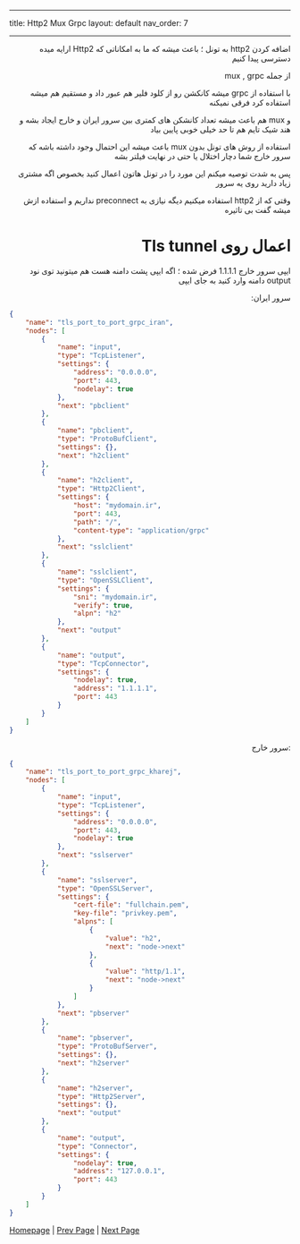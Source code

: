 
* * *

title: Http2 Mux Grpc 
layout: default
nav_order: 7

* * *


<div dir="rtl">

اضافه کردن http2 به تونل ؛ باعث میشه که ما به امکاناتی که Http2 ارایه میده دسترسی پیدا کنیم

از جمله mux , grpc 

با استفاده از grpc میشه کانکشن رو از کلود فلیر هم عبور داد و مستقیم هم میشه استفاده کرد فرقی نمیکنه

و mux هم باعث میشه تعداد کانشکن های کمتری بین سرور ایران و خارج ایجاد بشه و هند شیک تایم هم تا حد خیلی خوبی پایین بیاد

استفاده از روش های تونل بدون mux باعث میشه این احتمال وجود داشته باشه که سرور خارج شما دچار اختلال یا حتی در نهایت فیلتر بشه

پس به شدت توصیه میکنم این مورد را در تونل هاتون اعمال کنید بخصوص اگه مشتری زیاد دارید روی یه سرور 

وقتی که از http2 استفاده میکنیم دیگه نیازی به preconnect نداریم و استفاده ازش میشه گفت بی تاثیره


# اعمال روی Tls tunnel

ایپی سرور خارج 1.1.1.1 فرض شده ؛ اگه ایپی پشت دامنه هست هم میتونید توی نود output دامنه وارد کنید به جای ایپی

سرور ایران:

</div>

```json
{
    "name": "tls_port_to_port_grpc_iran",
    "nodes": [
        {
            "name": "input",
            "type": "TcpListener",
            "settings": {
                "address": "0.0.0.0",
                "port": 443,
                "nodelay": true
            },
            "next": "pbclient"
        },
        {
            "name": "pbclient",
            "type": "ProtoBufClient",
            "settings": {},
            "next": "h2client"
        },
        {
            "name": "h2client",
            "type": "Http2Client",
            "settings": {
                "host": "mydomain.ir",
                "port": 443,
                "path": "/",
                "content-type": "application/grpc"
            },
            "next": "sslclient"
        },
        {
            "name": "sslclient",
            "type": "OpenSSLClient",
            "settings": {
                "sni": "mydomain.ir",
                "verify": true,
                "alpn": "h2"
            },
            "next": "output"
        },
        {
            "name": "output",
            "type": "TcpConnector",
            "settings": {
                "nodelay": true,
                "address": "1.1.1.1",
                "port": 443
            }
        }
    ]
}
```

<div dir="rtl">

:سرور خارج

</div>

```json
{
    "name": "tls_port_to_port_grpc_kharej",
    "nodes": [
        {
            "name": "input",
            "type": "TcpListener",
            "settings": {
                "address": "0.0.0.0",
                "port": 443,
                "nodelay": true
            },
            "next": "sslserver"
        },
        {
            "name": "sslserver",
            "type": "OpenSSLServer",
            "settings": {
                "cert-file": "fullchain.pem",
                "key-file": "privkey.pem",
                "alpns": [
                    {
                        "value": "h2",
                        "next": "node->next"
                    },
                    {
                        "value": "http/1.1",
                        "next": "node->next"
                    }
                ]
            },
            "next": "pbserver"
        },
        {
            "name": "pbserver",
            "type": "ProtoBufServer",
            "settings": {},
            "next": "h2server"
        },
        {
            "name": "h2server",
            "type": "Http2Server",
            "settings": {},
            "next": "output"
        },
        {
            "name": "output",
            "type": "Connector",
            "settings": {
                "nodelay": true,
                "address": "127.0.0.1",
                "port": 443
            }
        }
    ]
}
```

[Homepage](.) | [Prev Page](PreConnect) | [Next Page](Reverse-Tunnel)